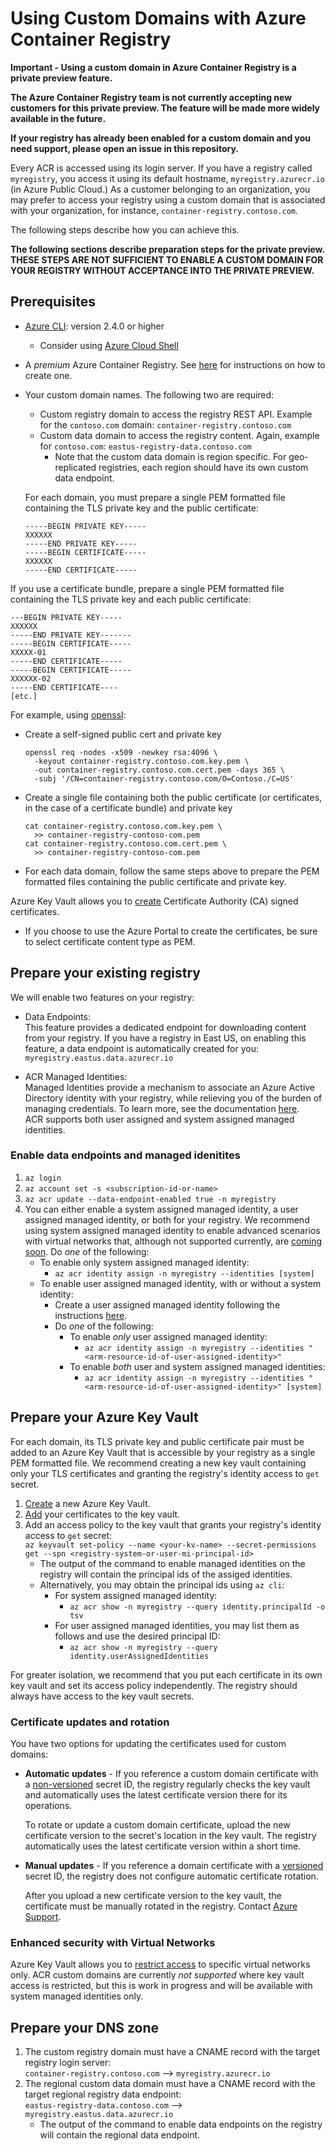 # Using Custom Domains with Azure Container Registry

**Important - Using a custom domain in Azure Container Registry is a private preview feature.**

**The Azure Container Registry team is not currently accepting new customers for this private preview. The feature will be made more widely available in the future.**

**If your registry has already been enabled for a custom domain and you need support, please open an issue in this repository.**  

Every ACR is accessed using its login server. If you have a registry called `myregistry`, you access it using its default hostname, `myregistry.azurecr.io` (in Azure Public Cloud.) As a customer belonging to an organization, you may prefer to access your registry using a custom domain that is associated with your organization, for instance, `container-registry.contoso.com`.

The following steps describe how you can achieve this.

**The following sections describe preparation steps for the private preview. THESE STEPS ARE NOT SUFFICIENT TO ENABLE A CUSTOM DOMAIN FOR YOUR REGISTRY WITHOUT ACCEPTANCE INTO THE PRIVATE PREVIEW.**

## Prerequisites
- [Azure CLI](https://docs.microsoft.com/cli/azure/?view=azure-cli-latest): version 2.4.0 or higher
  - Consider using [Azure Cloud Shell](https://docs.microsoft.com/azure/cloud-shell/overview)
- A _premium_ Azure Container Registry. See [here](https://docs.microsoft.com/azure/container-registry/container-registry-get-started-azure-cli) for instructions on how to create one.
- Your custom domain names. The following two are required:
  - Custom registry domain to access the registry REST API. Example for the `contoso.com` domain: `container-registry.contoso.com` 
  - Custom data domain to access the registry content. Again, example for `contoso.com`: `eastus-registry-data.contoso.com`
    - Note that the custom data domain is region specific. For geo-replicated registries, each region should have its own custom data endpoint.

  For each domain, you must prepare a single PEM formatted file containing the TLS private key and the public certificate:
  
  ```
  -----BEGIN PRIVATE KEY-----  
  XXXXXX  
  -----END PRIVATE KEY-----  
  -----BEGIN CERTIFICATE-----  
  XXXXXX  
  -----END CERTIFICATE-----
  ```
  
If you use a certificate bundle, prepare a single PEM formatted file containing the TLS private key and each public certificate:

```
---BEGIN PRIVATE KEY-----
XXXXXX
-----END PRIVATE KEY-------
-----BEGIN CERTIFICATE-----
XXXXX-01
-----END CERTIFICATE-----
-----BEGIN CERTIFICATE-----
XXXXXX-02
-----END CERTIFICATE----
[etc.]
```

  For example, using [openssl](https://github.com/openssl/openssl):
  - Create a self-signed public cert and private key
    ```shell
    openssl req -nodes -x509 -newkey rsa:4096 \
      -keyout container-registry.contoso.com.key.pem \
      -out container-registry.contoso.com.cert.pem -days 365 \
      -subj '/CN=container-registry.contoso.com/O=Contoso./C=US'
    ```
  - Create a single file containing both the public certificate (or certificates, in the case of a certificate bundle) and private key
    ```shell
    cat container-registry.contoso.com.key.pem \
      >> container-registry-contoso-com.pem
    cat container-registry.contoso.com.cert.pem \
      >> container-registry-contoso-com.pem
    ```
  - For each data domain, follow the same steps above to prepare the PEM formatted files containing the public certificate and private key.
  
  Azure Key Vault allows you to [create](https://docs.microsoft.com/azure/key-vault/certificate-scenarios) Certificate Authority (CA) signed certificates. 
  - If you choose to use the Azure Portal to create the certificates, be sure to select certificate content type as PEM.
 
## Prepare your existing registry
We will enable two features on your registry:
- Data Endpoints:\
  This feature provides a dedicated endpoint for downloading content from your registry. If you have a registry in East US, on enabling this feature, a data endpoint is automatically created for you: `myregistry.eastus.data.azurecr.io`
  
- ACR Managed Identities:\
  Managed Identities provide a mechanism to associate an Azure Active Directory identity with your registry, while relieving you of the burden of managing credentials. To learn more, see the documentation [here](https://docs.microsoft.com/azure/active-directory/managed-identities-azure-resources/overview).\
 ACR supports both user assigned and system assigned managed identities.

### Enable data endpoints and managed idenitites
1. `az login`
2. `az account set -s <subscription-id-or-name> `
3. `az acr update --data-endpoint-enabled true -n myregistry`
4. You can either enable a system assigned managed identity, a user assigned managed identity, or both for your registry. We recommend using system assigned managed identity to enable advanced scenarios with virtual networks that, although not supported currently, are [coming soon](#enhanced-security-with-virtual-networks). Do _one_ of the following:
   - To enable only system assigned managed identity: 
     - `az acr identity assign -n myregistry --identities [system]`
   - To enable user assigned managed identity, with or without a system identity: 
     - Create a user assigned managed identity following the instructions [here](https://docs.microsoft.com/azure/active-directory/managed-identities-azure-resources/how-to-manage-ua-identity-portal).
     - Do _one_ of the following:
       - To enable _only_ user assigned managed identity:
         - `az acr identity assign -n myregistry --identities "<arm-resource-id-of-user-assigned-identity>"`
       - To enable _both_ user and system assigned managed identities:
         - `az acr identity assign -n myregistry --identities "<arm-resource-id-of-user-assigned-identity>" [system]`

## Prepare your Azure Key Vault
For each domain, its TLS private key and public certificate pair must be added to an Azure Key Vault that is accessible by your registry as a single PEM formatted file. We recommend creating a new key vault containing only your TLS certificates and granting the registry's identity access to `get` secret.
1. [Create](https://docs.microsoft.com/azure/key-vault/) a new Azure Key Vault.
2. [Add](https://docs.microsoft.com/azure/key-vault/certificate-scenarios) your certificates to the key vault.
3. Add an access policy to the key vault that grants your registry's identity access to `get` secret:\
   `az keyvault set-policy --name <your-kv-name> --secret-permissions get --spn <registry-system-or-user-mi-principal-id>`
   - The output of the command to enable managed identities on the registry will contain the principal ids of the assiged identities.
   - Alternatively, you may obtain the principal ids using `az cli`:
     - For system assigned managed identity:
       - `az acr show -n myregistry --query identity.principalId -o tsv`
     - For user assigned managed identities, you may list them as follows and use the desired principal ID:
       - `az acr show -n myregistry --query identity.userAssignedIdentities`

For greater isolation, we recommend that you put each certificate in its own key vault and set its access policy independently. The registry should always have access to the key vault secrets.

### Certificate updates and rotation

You have two options for updating the certificates used for custom domains:

* **Automatic updates** - If you reference a custom domain certificate with a [non-versioned](https://docs.microsoft.com/azure/key-vault/general/about-keys-secrets-certificates#objects-identifiers-and-versioning) secret ID, the registry regularly checks the key vault and automatically uses the latest certificate version there for its operations.

  To rotate or update a custom domain certificate, upload the new certificate version to the secret's location in the key vault. The registry automatically uses the latest certificate version within a short time. 

* **Manual updates** - If you reference a domain certificate with a [versioned](https://docs.microsoft.com/azure/key-vault/general/about-keys-secrets-certificates#objects-identifiers-and-versioning) secret ID, the registry does not configure automatic certificate rotation.

  After you upload a new certificate version to the key vault, the certificate must be manually rotated in the registry. Contact [Azure Support](https://azure.microsoft.com/support/create-ticket/).

### Enhanced security with Virtual Networks
Azure Key Vault allows you to [restrict access](https://docs.microsoft.com/azure/key-vault/key-vault-overview-vnet-service-endpoints) to specific virtual networks only. ACR custom domains are currently _not supported_ where key vault access is restricted, but this is work in progress and will be available with system managed identities only.
   
## Prepare your DNS zone
1. The custom registry domain must have a CNAME record with the target registry login server:\
   `container-registry.contoso.com` --> `myregistry.azurecr.io`
2. The regional custom data domain must have a CNAME record with the target regional registry data endpoint:\
   `eastus-registry-data.contoso.com` --> `myregistry.eastus.data.azurecr.io`
   - The output of the command to enable data endpoints on the registry will contain the regional data endpoint.
   
